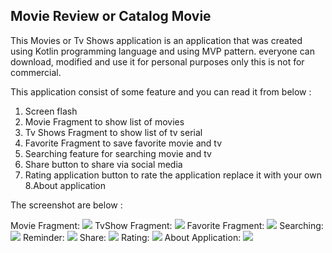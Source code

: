 ## Movie Review or Catalog Movie

This Movies or Tv Shows application is an application that was created using Kotlin programming language and using MVP pattern.
everyone can download, modified and use it for personal purposes only this is not for commercial.

This application consist of some feature and you can read it from below :

1. Screen flash
2. Movie Fragment to show list of movies
3. Tv Shows Fragment to show list of tv serial
4. Favorite Fragment to save favorite movie and tv
5. Searching feature for searching movie and tv
6. Share button to share via social media
7. Rating application button to rate the application replace it with your own
8.About application

The screenshot are below :

Movie Fragment:
![](screenshots/movie_fragment.png)
TvShow Fragment:
![](screenshots/tv_fragment.png)
Favorite Fragment:
![](screenshots/favorite.png)
Searching:
![](screenshots/searching.png)
Reminder:
![](screenshots/setting_reminder.png)
Share:
![](screenshots/share.png)
Rating:
![](screenshots/rating_app.png)
About Application:
![](screenshots/about.png)